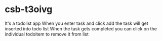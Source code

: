 # csb-t3oivg
It's a todolist app 
When you enter task and click add the task will get inserted into todo list
When the task gets completed you can click on the individual todoitem to remove it from list
